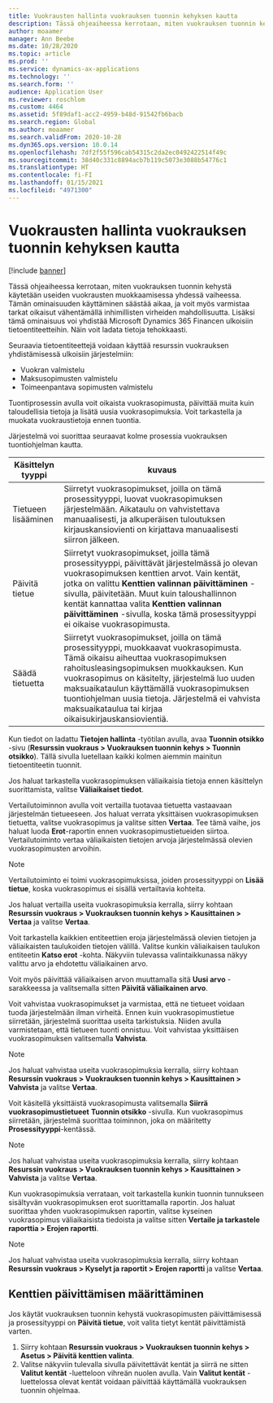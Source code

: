 ```yaml
---
title: Vuokrausten hallinta vuokrauksen tuonnin kehyksen kautta
description: Tässä ohjeaiheessa kerrotaan, miten vuokrauksen tuonnin kehystä käytetään useiden vuokrausten muokkaamisessa kerralla.
author: moaamer
manager: Ann Beebe
ms.date: 10/28/2020
ms.topic: article
ms.prod: ''
ms.service: dynamics-ax-applications
ms.technology: ''
ms.search.form: ''
audience: Application User
ms.reviewer: roschlom
ms.custom: 4464
ms.assetid: 5f89daf1-acc2-4959-b48d-91542fb6bacb
ms.search.region: Global
ms.author: moaamer
ms.search.validFrom: 2020-10-28
ms.dyn365.ops.version: 10.0.14
ms.openlocfilehash: 7df2f55f596cab54315c2da2ec0492422514f49c
ms.sourcegitcommit: 38d40c331c8894acb7b119c5073e3088b54776c1
ms.translationtype: HT
ms.contentlocale: fi-FI
ms.lasthandoff: 01/15/2021
ms.locfileid: "4971300"
---
```

# <a name="manage-leases-through-the-lease-import-framework"></a>Vuokrausten hallinta vuokrauksen tuonnin kehyksen kautta

[!include [banner](../includes/banner.md)]

Tässä ohjeaiheessa kerrotaan, miten vuokrauksen tuonnin kehystä käytetään useiden vuokrausten muokkaamisessa yhdessä vaiheessa. Tämän ominaisuuden käyttäminen säästää aikaa, ja voit myös varmistaa tarkat oikaisut vähentämällä inhimillisten virheiden mahdollisuutta. Lisäksi tämä ominaisuus voi yhdistää Microsoft Dynamics 365 Financen ulkoisiin tietoentiteetteihin. Näin voit ladata tietoja tehokkaasti.

Seuraavia tietoentiteettejä voidaan käyttää resurssin vuokrauksen yhdistämisessä ulkoisiin järjestelmiin:

- Vuokran valmistelu
- Maksusopimusten valmistelu
- Toimeenpantava sopimusten valmistelu

Tuontiprosessin avulla voit oikaista vuokrasopimusta, päivittää muita kuin taloudellisia tietoja ja lisätä uusia vuokrasopimuksia. Voit tarkastella ja muokata vuokraustietoja ennen tuontia.

Järjestelmä voi suorittaa seuraavat kolme prosessia vuokrauksen tuontiohjelman kautta.

| Käsittelyn tyyppi  | kuvaus |
|---------------|-------------|
| Tietueen lisääminen    | Siirretyt vuokrasopimukset, joilla on tämä prosessityyppi, luovat vuokrasopimuksen järjestelmään. Aikataulu on vahvistettava manuaalisesti, ja alkuperäisen tuloutuksen kirjauskansiovienti on kirjattava manuaalisesti siirron jälkeen. |
| Päivitä tietue | Siirretyt vuokrasopimukset, joilla tämä prosessityyppi, päivittävät järjestelmässä jo olevan vuokrasopimuksen kenttien arvot. Vain kentät, jotka on valittu **Kenttien valinnan päivittäminen** -sivulla, päivitetään. Muut kuin taloushallinnon kentät kannattaa valita **Kenttien valinnan päivittäminen** -sivulla, koska tämä prosessityyppi ei oikaise vuokrasopimusta. |
| Säädä tietuetta | Siirretyt vuokrasopimukset, joilla on tämä prosessityyppi, muokkaavat vuokrasopimusta. Tämä oikaisu aiheuttaa vuokrasopimuksen rahoitusleasingsopimuksen muokkauksen. Kun vuokrasopimus on käsitelty, järjestelmä luo uuden maksuaikataulun käyttämällä vuokrasopimuksen tuontiohjelman uusia tietoja. Järjestelmä ei vahvista maksuaikataulua tai kirjaa oikaisukirjauskansiovientiä. |

Kun tiedot on ladattu **Tietojen hallinta** -työtilan avulla, avaa **Tuonnin otsikko** -sivu (**Resurssin vuokraus \> Vuokrauksen tuonnin kehys \> Tuonnin otsikko**). Tällä sivulla luetellaan kaikki kolmen aiemmin mainitun tietoentiteetin tuonnit.

Jos haluat tarkastella vuokrasopimuksen väliaikaisia tietoja ennen käsittelyn suorittamista, valitse **Väliaikaiset tiedot**.

Vertailutoiminnon avulla voit vertailla tuotavaa tietuetta vastaavaan järjestelmän tietueeseen. Jos haluat verrata yksittäisen vuokrasopimuksen tietuetta, valitse vuokrasopimus ja valitse sitten **Vertaa**. Tee tämä vaihe, jos haluat luoda **Erot**-raportin ennen vuokrasopimustietueiden siirtoa. Vertailutoiminto vertaa väliaikaisten tietojen arvoja järjestelmässä olevien vuokrasopimusten arvoihin.

> [!NOTE]
> Vertailutoiminto ei toimi vuokrasopimuksissa, joiden prosessityyppi on **Lisää tietue**, koska vuokrasopimus ei sisällä vertailtavia kohteita.
>
> Jos haluat vertailla useita vuokrasopimuksia kerralla, siirry kohtaan **Resurssin vuokraus \> Vuokrauksen tuonnin kehys \> Kausittainen \> Vertaa** ja valitse **Vertaa**.

Voit tarkastella kaikkien entiteettien eroja järjestelmässä olevien tietojen ja väliaikaisten taulukoiden tietojen välillä. Valitse kunkin väliaikaisen taulukon entiteetin **Katso erot** -kohta. Näkyviin tulevassa valintaikkunassa näkyy valittu arvo ja ehdotettu väliaikainen arvo.

Voit myös päivittää väliaikaisen arvon muuttamalla sitä **Uusi arvo** -sarakkeessa ja valitsemalla sitten **Päivitä väliaikainen arvo**.

Voit vahvistaa vuokrasopimukset ja varmistaa, että ne tietueet voidaan tuoda järjestelmään ilman virheitä. Ennen kuin vuokrasopimustietue siirretään, järjestelmä suorittaa useita tarkistuksia. Niiden avulla varmistetaan, että tietueen tuonti onnistuu. Voit vahvistaa yksittäisen vuokrasopimuksen valitsemalla **Vahvista**.

> [!NOTE]
> Jos haluat vahvistaa useita vuokrasopimuksia kerralla, siirry kohtaan **Resurssin vuokraus \> Vuokrauksen tuonnin kehys \> Kausittainen \> Vahvista** ja valitse **Vertaa**.

Voit käsitellä yksittäistä vuokrasopimusta valitsemalla **Siirrä vuokrasopimustietueet** **Tuonnin otsikko** -sivulla. Kun vuokrasopimus siirretään, järjestelmä suorittaa toiminnon, joka on määritetty **Prosessityyppi**-kentässä.

> [!NOTE]
> Jos haluat vahvistaa useita vuokrasopimuksia kerralla, siirry kohtaan **Resurssin vuokraus \> Vuokrauksen tuonnin kehys \> Kausittainen \> Vahvista** ja valitse **Vertaa**.

Kun vuokrasopimuksia verrataan, voit tarkastella kunkin tuonnin tunnukseen sisältyvän vuokrasopimuksen erot suorittamalla raportin. Jos haluat suorittaa yhden vuokrasopimuksen raportin, valitse kyseinen vuokrasopimus väliaikaisista tiedoista ja valitse sitten **Vertaile ja tarkastele raporttia \> Erojen raportti**.

> [!NOTE]
> Jos haluat vahvistaa useita vuokrasopimuksia kerralla, siirry kohtaan **Resurssin vuokraus \> Kyselyt ja raportit \> Erojen raportti** ja valitse **Vertaa**.

## <a name="set-up-update-fields"></a>Kenttien päivittämisen määrittäminen

Jos käytät vuokrauksen tuonnin kehystä vuokrasopimusten päivittämisessä ja prosessityyppi on **Päivitä tietue**, voit valita tietyt kentät päivittämistä varten.

1. Siirry kohtaan **Resurssin vuokraus \> Vuokrauksen tuonnin kehys \> Asetus \> Päivitä kenttien valinta**.
2. Valitse näkyviin tulevalla sivulla päivitettävät kentät ja siirrä ne sitten **Valitut kentät** -luetteloon vihreän nuolen avulla. Vain **Valitut kentät** -luettelossa olevat kentät voidaan päivittää käyttämällä vuokrauksen tuonnin ohjelmaa.
